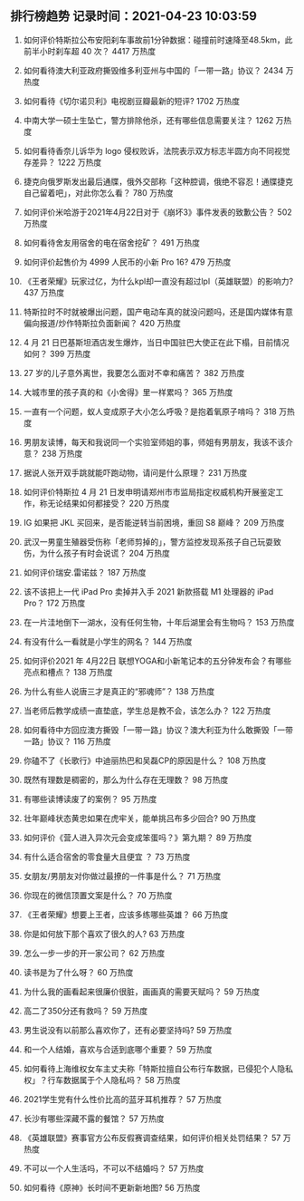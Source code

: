 
## 排行榜趋势 记录时间：2021-04-23 10:03:59
  
  1. 如何评价特斯拉公布安阳刹车事故前1分钟数据：碰撞前时速降至48.5km，此前半小时刹车超 40 次？ 4417 万热度
    
  2. 如何看待澳大利亚政府撕毁维多利亚州与中国的「一带一路」协议？ 2434 万热度
    
  3. 如何看待《切尔诺贝利》电视剧豆瓣最新的短评? 1702 万热度
    
  4. 中南大学一硕士生坠亡，警方排除他杀，还有哪些信息需要关注？ 1262 万热度
    
  5. 如何看待香奈儿诉华为 logo 侵权败诉，法院表示双方标志半圆方向不同视觉存差异？ 1222 万热度
    
  6. 捷克向俄罗斯发出最后通牒，俄外交部称「这种腔调，俄绝不容忍！通牒捷克自己留着吧」，对此你怎么看？ 780 万热度
    
  7. 如何评价米哈游于2021年4月22日对于《崩坏3》事件发表的致歉公告？ 502 万热度
    
  8. 如何看待舍友用宿舍的电在宿舍挖矿？ 491 万热度
    
  9. 如何评价起售价为 4999 人民币的小新 Pro 16? 479 万热度
    
  10. 《王者荣耀》玩家过亿，为什么kpl却一直没有超过lpl（英雄联盟）的影响力? 437 万热度
    
  11. 特斯拉时不时就被爆出问题，国产电动车真的就没问题吗，还是国内媒体有意偏向报道/炒作特斯拉负面新闻？ 420 万热度
    
  12. 4 月 21 日巴基斯坦酒店发生爆炸，当日中国驻巴大使正在此下榻，目前情况如何？ 399 万热度
    
  13. 27 岁的儿子意外离世，我要怎么面对不幸和痛苦？ 382 万热度
    
  14. 大城市里的孩子真的和《小舍得》里一样累吗？ 365 万热度
    
  15. 一直有一个问题，蚁人变成原子大小怎么呼吸？是抱着氧原子啃吗？ 318 万热度
    
  16. 男朋友读博，每天和我说同一个实验室师姐的事，师姐有男朋友，我该不该介意？ 238 万热度
    
  17. 据说人张开双手跳就能吓跑动物，请问是什么原理？ 231 万热度
    
  18. 如何评价特斯拉 4 月 21 日发申明请郑州市市监局指定权威机构开展鉴定工作，称无论结果如何都接受？ 220 万热度
    
  19. IG 如果把 JKL 买回来，是否能逆转当前困境，重回 S8 巅峰？ 209 万热度
    
  20. 武汉一男童生殖器受伤称「老师剪掉的」，警方监控发现系孩子自己玩耍致伤，为什么孩子有时会说谎？ 204 万热度
    
  21. 如何评价瑞安.雷诺兹？ 187 万热度
    
  22. 该不该把上一代 iPad Pro 卖掉并入手 2021 新款搭载 M1 处理器的 iPad Pro？ 172 万热度
    
  23. 在一片洼地倒下一湖水，没有任何生物，十年后湖里会有生物吗？ 153 万热度
    
  24. 有没有什么一看就是小学生的网名？ 144 万热度
    
  25. 如何评价2021 年 4月22日 联想YOGA和小新笔记本的五分钟发布会？有哪些亮点和槽点？ 138 万热度
    
  26. 为什么有些人说唐三才是真正的“邪魂师”？ 138 万热度
    
  27. 当老师后教学成绩一直垫底，学生总是教不会，该怎么办？ 122 万热度
    
  28. 如何看待中方回应澳方撕毁「一带一路」协议？澳大利亚为什么敢撕毁「一带一路」协议？ 116 万热度
    
  29. 你磕不了《长歌行》中迪丽热巴和吴磊CP的原因是什么？ 108 万热度
    
  30. 既然有理数是稠密的，那么为什么存在无理数？ 98 万热度
    
  31. 有哪些读博读废了的案例？ 95 万热度
    
  32. 壮年巅峰状态黄忠如果在虎牢关，能单挑吕布多少回合? 90 万热度
    
  33. 如何评价《营人进入异次元会变成笨蛋吗？》第九期？ 89 万热度
    
  34. 有什么适合宿舍的零食量大且便宜 ？ 73 万热度
    
  35. 女朋友/男朋友对你做过最撩的一件事是什么？ 71 万热度
    
  36. 你现在的微信顶置文案是什么？ 70 万热度
    
  37. 《王者荣耀》想要上王者，应该多练哪些英雄？ 66 万热度
    
  38. 你是如何放下那个喜欢了很久的人? 63 万热度
    
  39. 怎么一步一步的开一家公司？ 62 万热度
    
  40. 读书是为了什么呀？ 60 万热度
    
  41. 为什么我的画看起来很廉价很脏，画画真的需要天赋吗？ 59 万热度
    
  42. 高二了350分还有救吗？ 59 万热度
    
  43. 男生说没有以前那么喜欢你了，还有必要坚持吗? 59 万热度
    
  44. 和一个人结婚，喜欢与合适到底哪个重要？ 59 万热度
    
  45. 如何看待上海维权女车主丈夫称「特斯拉擅自公布行车数据，已侵犯个人隐私权」？行车数据属于个人隐私吗？ 58 万热度
    
  46. 2021学生党有什么性价比高的蓝牙耳机推荐？ 57 万热度
    
  47. 长沙有哪些深藏不露的餐馆？ 57 万热度
    
  48. 《英雄联盟》赛事官方公布反假赛调查结果，如何评价相关处罚结果？ 57 万热度
    
  49. 不可以一个人生活吗，不可以不结婚吗？ 57 万热度
    
  50. 如何看待《原神》长时间不更新新地图? 56 万热度
    